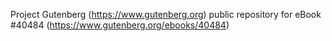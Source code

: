 Project Gutenberg (https://www.gutenberg.org) public repository for eBook #40484 (https://www.gutenberg.org/ebooks/40484)
